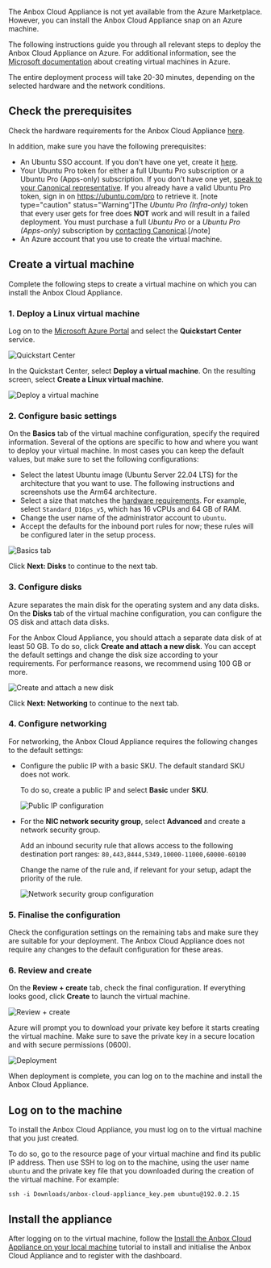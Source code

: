 The Anbox Cloud Appliance is not yet available from the Azure Marketplace. However, you can install the Anbox Cloud Appliance snap on an Azure machine.

The following instructions guide you through all relevant steps to deploy the Anbox Cloud Appliance on Azure. For additional information, see the [Microsoft documentation](https://docs.microsoft.com/en-gb/azure/virtual-machines/) about creating virtual machines in Azure.

The entire deployment process will take 20-30 minutes, depending on the selected hardware and the network conditions.

## Check the prerequisites

Check the hardware requirements for the Anbox Cloud Appliance [here](https://discourse.ubuntu.com/t/requirements/17734#appliance).

In addition, make sure you have the following prerequisites:

* An Ubuntu SSO account. If you don't have one yet, create it [here](https://login.ubuntu.com).
* Your Ubuntu Pro token for either a full Ubuntu Pro subscription or a Ubuntu Pro (Apps-only) subscription. If you don't have one yet, [speak to your Canonical representative](https://anbox-cloud.io/contact-us). If you already have a valid Ubuntu Pro token, sign in on https://ubuntu.com/pro to retrieve it.
  [note type="caution" status="Warning"]The *Ubuntu Pro (Infra-only)* token that every user gets for free does **NOT** work and will result in a failed deployment. You must purchase a full *Ubuntu Pro* or a *Ubuntu Pro (Apps-only)* subscription by [contacting Canonical](https://anbox-cloud.io/contact-us).[/note]
* An Azure account that you use to create the virtual machine.

## Create a virtual machine

Complete the following steps to create a virtual machine on which you can install the Anbox Cloud Appliance.

### 1. Deploy a Linux virtual machine

Log on to the [Microsoft Azure Portal](https://portal.azure.com/) and select the **Quickstart Center** service.

![Quickstart Center](https://assets.ubuntu.com/v1/0ca30941-azure_quickstart-co.png)

In the Quickstart Center, select **Deploy a virtual machine**. On the resulting screen, select **Create a Linux virtual machine**.

![Deploy a virtual machine](https://assets.ubuntu.com/v1/d0ac4cf5-azure_deploy-vm-co.png)

### 2. Configure basic settings

On the **Basics** tab of the virtual machine configuration, specify the required information. Several of the options are specific to how and where you want to deploy your virtual machine. In most cases you can keep the default values, but make sure to set the following configurations:

* Select the latest Ubuntu image (Ubuntu Server 22.04 LTS) for the architecture that you want to use. The following instructions and screenshots use the Arm64 architecture.
* Select a size that matches the [hardware requirements](https://discourse.ubuntu.com/t/requirements/17734#appliance). For example, select `Standard_D16ps_v5`, which has 16 vCPUs and 64 GB of RAM.
* Change the user name of the administrator account to `ubuntu`.
* Accept the defaults for the inbound port rules for now; these rules will be configured later in the setup process.

![Basics tab](https://assets.ubuntu.com/v1/9c8844a2-azure_config-basics-co.png)

Click **Next: Disks** to continue to the next tab.

### 3. Configure disks

Azure separates the main disk for the operating system and any data disks. On the **Disks** tab of the virtual machine configuration, you can configure the OS disk and attach data disks.

For the Anbox Cloud Appliance, you should attach a separate data disk of at least 50 GB. To do so, click **Create and attach a new disk**. You can accept the default settings and change the disk size according to your requirements. For performance reasons, we recommend using 100 GB or more.

![Create and attach a new disk](https://assets.ubuntu.com/v1/8fea8b11-azure_config-disk.png)

Click **Next: Networking** to continue to the next tab.

### 4. Configure networking

For networking, the Anbox Cloud Appliance requires the following changes to the default settings:

* Configure the public IP with a basic SKU. The default standard SKU does not work.

  To do so, create a public IP and select **Basic** under **SKU**.

  ![Public IP configuration](https://assets.ubuntu.com/v1/7ff0f4de-azure_config-SKU-co.png)
* For the **NIC network security group**, select **Advanced** and create a network security group.

  Add an inbound security rule that allows access to the following destination port ranges: `80,443,8444,5349,10000-11000,60000-60100`

  Change the name of the rule and, if relevant for your setup, adapt the priority of the rule.

  ![Network security group configuration](https://assets.ubuntu.com/v1/a7be81a2-azure_config-secgroup-co.png)

### 5. Finalise the configuration

Check the configuration settings on the remaining tabs and make sure they are suitable for your deployment. The Anbox Cloud Appliance does not require any changes to the default configuration for these areas.

### 6. Review and create

On the **Review + create** tab, check the final configuration. If everything looks good, click **Create** to launch the virtual machine.

![Review + create](https://assets.ubuntu.com/v1/c6ff12de-azure_config-review.png)

Azure will prompt you to download your private key before it starts creating the virtual machine. Make sure to save the private key in a secure location and with secure permissions (0600).

![Deployment](https://assets.ubuntu.com/v1/fafd883f-azure_progress.png)

When deployment is complete, you can log on to the machine and install the Anbox Cloud Appliance.

## Log on to the machine

To install the Anbox Cloud Appliance, you must log on to the virtual machine that you just created.

To do so, go to the resource page of your virtual machine and find its public IP address. Then use SSH to log on to the machine, using the user name `ubuntu` and the private key file that you downloaded during the creation of the virtual machine. For example:

    ssh -i Downloads/anbox-cloud-appliance_key.pem ubuntu@192.0.2.15

## Install the appliance

After logging on to the virtual machine, follow the [Install the Anbox Cloud Appliance on your local machine](https://discourse.ubuntu.com/t/install-appliance/22681) tutorial to install and initialise the Anbox Cloud Appliance and to register with the dashboard.

